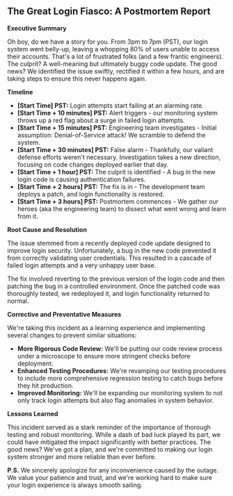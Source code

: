 ## The Great Login Fiasco: A Postmortem Report 

**Executive Summary**

Oh boy, do we have a story for you.  From 3pm to 7pm (PST), our login system went belly-up, leaving a whopping 80% of users unable to access their accounts. That's a lot of frustrated folks (and a few frantic engineers). The culprit? A well-meaning but ultimately buggy code update. The good news? We identified the issue swiftly, rectified it within a few hours, and are taking steps to ensure this never happens again. 

**Timeline**

* **[Start Time] PST:** Login attempts start failing at an alarming rate. 
* **[Start Time + 10 minutes] PST:**  Alert triggers - our monitoring system throws up a red flag about a surge in failed login attempts. 
* **[Start Time + 15 minutes] PST:**  Engineering team investigates - Initial assumption: Denial-of-Service attack! We scramble to defend the system. 
* **[Start Time + 30 minutes] PST:**  False alarm - Thankfully, our valiant defense efforts weren't necessary. Investigation takes a new direction, focusing on code changes deployed earlier that day. 
* **[Start Time + 1 hour] PST:**  The culprit is identified - A bug in the new login code is causing authentication failures.  
* **[Start Time + 2 hours] PST:**  The fix is in - The development team deploys a patch, and login functionality is restored. 
* **[Start Time + 3 hours] PST:**  Postmortem commences - We gather our heroes (aka the engineering team) to dissect what went wrong and learn from it. 

**Root Cause and Resolution**

The issue stemmed from a recently deployed code update designed to improve login security. Unfortunately, a bug in the new code prevented it from correctly validating user credentials. This resulted in a cascade of failed login attempts and a very unhappy user base. 

The fix involved reverting to the previous version of the login code and then patching the bug in a controlled environment. Once the patched code was thoroughly tested, we redeployed it, and login functionality returned to normal. 

**Corrective and Preventative Measures**

We're taking this incident as a learning experience and implementing several changes to prevent similar situations:

* **More Rigorous Code Review:** We'll be putting our code review process under a microscope to ensure more stringent checks before deployment. 
* **Enhanced Testing Procedures:** We're revamping our testing procedures to include more comprehensive regression testing to catch bugs before they hit production. 
* **Improved Monitoring:** We'll be expanding our monitoring system to not only track login attempts but also flag anomalies in system behavior. 

**Lessons Learned**

This incident served as a stark reminder of the importance of thorough testing and robust monitoring. While a dash of bad luck played its part, we could have mitigated the impact significantly with better practices. The good news? We've got a plan, and we're committed to making our login system stronger and more reliable than ever before. 

**P.S.** We sincerely apologize for any inconvenience caused by the outage. We value your patience and trust, and we're working hard to make sure your login experience is always smooth sailing. 